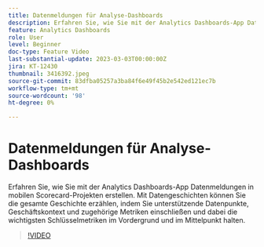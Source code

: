 ```yaml
---
title: Datenmeldungen für Analyse-Dashboards
description: Erfahren Sie, wie Sie mit der Analytics Dashboards-App Datenmeldungen in mobilen Scorecard-Projekten erstellen. Mit Datengeschichten können Sie die gesamte Geschichte erzählen, indem Sie unterstützende Datenpunkte, Geschäftskontext und zugehörige Metriken einschließen und dabei die wichtigsten Schlüsselmetriken im Vordergrund und im Mittelpunkt halten.
feature: Analytics Dashboards
role: User
level: Beginner
doc-type: Feature Video
last-substantial-update: 2023-03-03T00:00:00Z
jira: KT-12430
thumbnail: 3416392.jpeg
source-git-commit: 83dfba05257a3ba84f6e49f45b2e542ed121ec7b
workflow-type: tm+mt
source-wordcount: '98'
ht-degree: 0%

---
```



# Datenmeldungen für Analyse-Dashboards

Erfahren Sie, wie Sie mit der Analytics Dashboards-App Datenmeldungen in mobilen Scorecard-Projekten erstellen. Mit Datengeschichten können Sie die gesamte Geschichte erzählen, indem Sie unterstützende Datenpunkte, Geschäftskontext und zugehörige Metriken einschließen und dabei die wichtigsten Schlüsselmetriken im Vordergrund und im Mittelpunkt halten.

>[!VIDEO](https://video.tv.adobe.com/v/3416392/?quality=12&learn=on)
